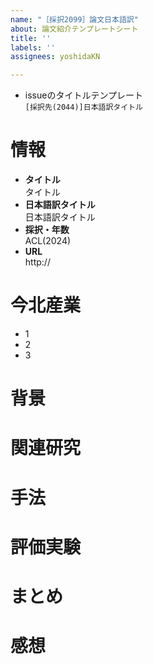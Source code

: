 ```yaml
---
name: "［採択2099］論文日本語訳"
about: 論文紹介テンプレートシート
title: ''
labels: ''
assignees: yoshidaKN

---
```


- issueのタイトルテンプレート  
`[採択先(2044)]日本語訳タイトル`

# 情報
- **タイトル**  
タイトル
- **日本語訳タイトル**  
日本語訳タイトル
- **採択・年数**  
ACL(2024)
- **URL**  
http://

# 今北産業
- 1
- 2
- 3

# 背景

# 関連研究

# 手法

# 評価実験

# まとめ

# 感想
